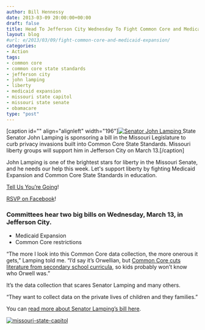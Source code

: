 ```yaml
---
author: Bill Hennessy
date: 2013-03-09 20:00:00+00:00
draft: false
title: Head To Jefferson City Wednesday To Fight Common Core and Medicaid Expansion
layout: blog
#url: e/2013/03/09/fight-common-core-and-medicaid-expansion/
categories:
- Action
tags:
- common core
- common core state standards
- jefferson city
- john lamping
- liberty
- medicaid expansion
- missouri state capitol
- missouri state senate
- obamacare
type: "post"
---
```


[caption id="" align="alignleft" width="196"][![Senator John Lamping](https://hennessysview.com/wp-content/uploads/2013/03/JohnLamping_thumb.jpg)
](https://hennessysview.com/wp-content/uploads/2013/03/JohnLamping.jpg) State Senator John Lamping is sponsoring a bill in the Missouri Legislature to curb privacy invasions built into Common Core State Standards. Missouri liberty groups will support him in Jefferson City on March 13.[/caption]

John Lamping is one of the brightest stars for liberty in the Missouri Senate, and he needs our help this week. Let's support liberty by fighting Medicaid Expansion and Common Core State Standards in education.

[Tell Us You’re Going](https://stlouisteaparty.com/event/fight-common-core-and-medicaid-expansion-on-wednesday/)!

[RSVP on Facebook](https://www.facebook.com/events/567840323227067/)!


### Committees hear two big bills on Wednesday, March 13, in Jefferson City.





  * Medicaid Expansion
  * Common Core restrictions

“The more I look into this Common Core data collection, the more onerous it gets,” Lamping told me. “I’d say it’s Orwellian, but [Common Core cuts literature from secondary school curricula](https://hennessysview.com/2012/12/11/american-schools-replace-great-fiction-with-government-propaganda/), so kids probably won’t know who Orwell was.”

It’s the data collection that scares Senator Lamping and many others.

“They want to collect data on the private lives of children and they families.”

You can [read more about Senator Lamping’s bill here](https://ozarksfirst.com/fulltext?nxd_id=777862).

[![missouri-state-capitol](https://hennessysview.com/wp-content/uploads/2013/03/missouri-state-capitol_thumb.jpg)
](https://hennessysview.com/wp-content/uploads/2013/03/missouri-state-capitol.jpg)
